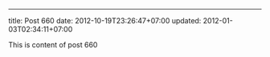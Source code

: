 ---
title: Post 660
date: 2012-10-19T23:26:47+07:00
updated: 2012-01-03T02:34:11+07:00

This is content of post 660